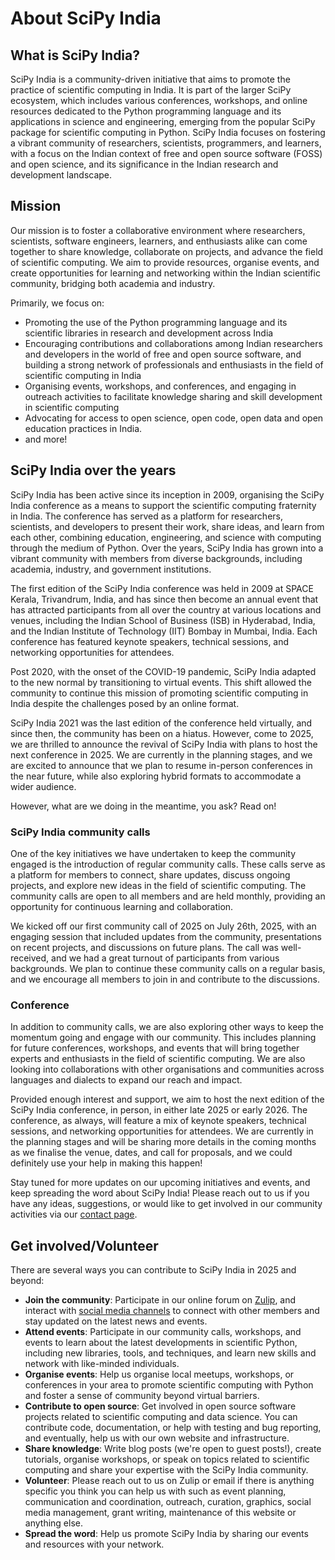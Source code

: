 # About SciPy India

## What is SciPy India?

SciPy India is a community-driven initiative that aims to promote the practice of scientific computing in India. It is part of the larger SciPy ecosystem, which includes various conferences, workshops, and online resources dedicated to the Python programming language and its applications in science and engineering, emerging from the popular SciPy package for scientific computing in Python. SciPy India focuses on fostering a vibrant community of researchers, scientists, programmers, and learners, with a focus on the Indian context of free and open source software (FOSS) and open science, and its significance in the Indian research and development landscape.

## Mission

Our mission is to foster a collaborative environment where researchers, scientists, software engineers, learners, and enthusiasts alike can come together to share knowledge, collaborate on projects, and advance the field of scientific computing. We aim to provide resources, organise events, and create opportunities for learning and networking within the Indian scientific community, bridging both academia and industry.

Primarily, we focus on:

- Promoting the use of the Python programming language and its scientific libraries in research and development across India
- Encouraging contributions and collaborations among Indian researchers and developers in the world of free and open source software, and building a strong network of professionals and enthusiasts in the field of scientific computing in India
- Organising events, workshops, and conferences, and engaging in outreach activities to facilitate knowledge sharing and skill development in scientific computing
- Advocating for access to open science, open code, open data and open education practices in India.
- and more!

## SciPy India over the years

SciPy India has been active since its inception in 2009, organising the SciPy India conference as a means to support the scientific computing fraternity in India. The conference has served as a platform for researchers, scientists, and developers to present their work, share ideas, and learn from each other, combining education, engineering, and science with computing through the medium of Python. Over the years, SciPy India has grown into a vibrant community with members from diverse backgrounds, including academia, industry, and government institutions.

The first edition of the SciPy India conference was held in 2009 at SPACE Kerala, Trivandrum, India, and has since then become an annual event that has attracted participants from all over the country at various locations and venues, including the Indian School of Business (ISB) in Hyderabad, India, and the Indian Institute of Technology (IIT) Bombay in Mumbai, India. Each conference has featured keynote speakers, technical sessions, and networking opportunities for attendees.

Post 2020, with the onset of the COVID-19 pandemic, SciPy India adapted to the new normal by transitioning to virtual events. This shift allowed the community to continue this mission of promoting scientific computing in India despite the challenges posed by an online format.

SciPy India 2021 was the last edition of the conference held virtually, and since then, the community has been on a hiatus. However, come to 2025, we are thrilled to announce the revival of SciPy India with plans to host the next conference in 2025. We are currently in the planning stages, and we are excited to announce that we plan to resume in-person conferences in the near future, while also exploring hybrid formats to accommodate a wider audience.

However, what are we doing in the meantime, you ask? Read on!

### SciPy India community calls

<!-- link to other blog post about first community call with more details) -->

One of the key initiatives we have undertaken to keep the community engaged is the introduction of regular community calls. These calls serve as a platform for members to connect, share updates, discuss ongoing projects, and explore new ideas in the field of scientific computing. The community calls are open to all members and are held monthly, providing an opportunity for continuous learning and collaboration.

We kicked off our first community call of 2025 on July 26th, 2025, with an engaging session that included updates from the community, presentations on recent projects, and discussions on future plans. The call was well-received, and we had a great turnout of participants from various backgrounds. We plan to continue these community calls on a regular basis, and we encourage all members to join in and contribute to the discussions.

<!-- [Please click here to read more about our first community call](https://scipy-india.github.io/blog/events/community-call-july-2025.html/) -->

### Conference

In addition to community calls, we are also exploring other ways to keep the momentum going and engage with our community. This includes planning for future conferences, workshops, and events that will bring together experts and enthusiasts in the field of scientific computing. We are also looking into collaborations with other organisations and communities across languages and dialects to expand our reach and impact.

Provided enough interest and support, we aim to host the next edition of the SciPy India conference, in person, in either late 2025 or early 2026. The conference, as always, will feature a mix of keynote speakers, technical sessions, and networking opportunities for attendees. We are currently in the planning stages and will be sharing more details in the coming months as we finalise the venue, dates, and call for proposals, and we could definitely use your help in making this happen!

Stay tuned for more updates on our upcoming initiatives and events, and keep spreading the word about SciPy India! Please reach out to us if you have any ideas, suggestions, or would like to get involved in our community activities via our [contact page](https://scipy-india.github.io/contact.html/).

<!-- link to contact page here, should be at https://scipy-india.github.io/contact.html/ -->

## Get involved/Volunteer

There are several ways you can contribute to SciPy India in 2025 and beyond:

- **Join the community**: Participate in our online forum on [Zulip](https://scipyindia.zulipchat.com/join/4mesdxfbbpl4titgtdzx4iwv/), and interact with [social media channels](https://scipy-india.github.io#contact) to connect with other members and stay updated on the latest news and events.
- **Attend events**: Participate in our community calls, workshops, and events to learn about the latest developments in scientific Python, including new libraries, tools, and techniques, and learn new skills and network with like-minded individuals.
- **Organise events**: Help us organise local meetups, workshops, or conferences in your area to promote scientific computing with Python and foster a sense of community beyond virtual barriers.
- **Contribute to open source**: Get involved in open source software projects related to scientific computing and data science. You can contribute code, documentation, or help with testing and bug reporting, and eventually, help us with our own website and infrastructure.
- **Share knowledge**: Write blog posts (we're open to guest posts!), create tutorials, organise workshops, or speak on topics related to scientific computing and share your expertise with the SciPy India community.
- **Volunteer**: Please reach out to us on Zulip or email if there is anything specific you think you can help us with such as event planning, communication and coordination, outreach, curation, graphics, social media management, grant writing, maintenance of this website or anything else.
- **Spread the word**: Help us promote SciPy India by sharing our events and resources with your network.
<!-- - **Donate**: Support our initiatives financially to help us organise events and provide resources to the community. -->
